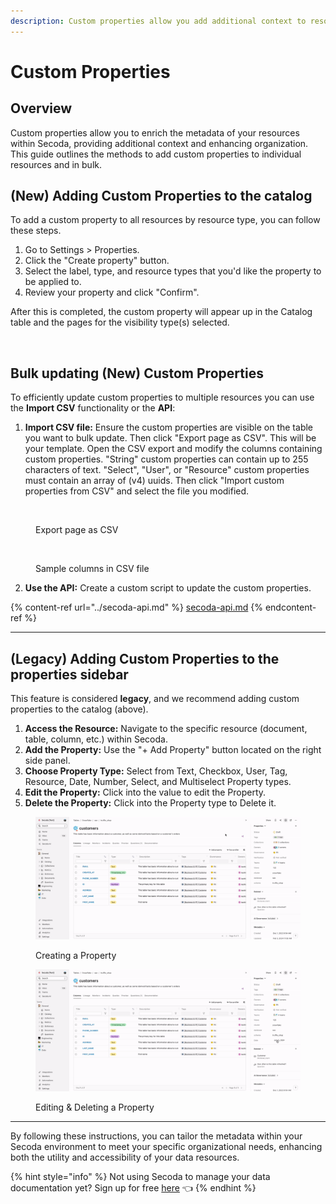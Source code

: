 ```yaml
---
description: Custom properties allow you add additional context to resources in Secoda.
---
```


# Custom Properties

## Overview

Custom properties allow you to enrich the metadata of your resources within Secoda, providing additional context and enhancing organization. This guide outlines the methods to add custom properties to individual resources and in bulk.

## (New) Adding Custom Properties to the catalog

To add a custom property to all resources by resource type, you can follow these steps.&#x20;

1. Go to Settings > Properties.
2. Click the "Create property" button.&#x20;
3. Select the label, type, and resource types that you'd like the property to be applied to.
4. Review your property and click "Confirm".

After this is completed, the custom property will appear up in the Catalog table and the pages for the visibility type(s) selected.&#x20;

<figure><img src="../.gitbook/assets/Kapture 2024-10-22 at 18.00.31.gif" alt=""><figcaption></figcaption></figure>

## Bulk updating (New) Custom Properties

To efficiently update custom properties to multiple resources you can use the **Import CSV** functionality or the **API**:

1. **Import CSV file:** Ensure the custom properties are visible on the table you want to bulk update. Then click "Export page as CSV". This will be your template. Open the CSV export and modify the columns containing custom properties. "String" custom properties can contain up to 255 characters of text. "Select", "User", or "Resource" custom properties must contain an array of (v4) uuids. Then click "Import custom properties from CSV" and select the file you modified.

<figure><img src="../.gitbook/assets/Screenshot 2024-11-27 at 10.01.19 AM.png" alt=""><figcaption><p>Export page as CSV</p></figcaption></figure>

<figure><img src="../.gitbook/assets/Screenshot 2024-11-27 at 10.07.47 AM.png" alt=""><figcaption><p>Sample columns in CSV file</p></figcaption></figure>

2. **Use the API:** Create a custom script to update the custom properties.

{% content-ref url="../secoda-api.md" %}
[secoda-api.md](../secoda-api.md)
{% endcontent-ref %}

***

## (Legacy) Adding Custom Properties to the properties sidebar

This feature is considered **legacy**, and we recommend adding custom properties to the catalog (above).

1. **Access the Resource:** Navigate to the specific resource (document, table, column, etc.) within Secoda.
2. **Add the Property:** Use the "+ Add Property" button located on the right side panel.
3. **Choose Property Type:** Select from Text, Checkbox, User, Tag, Resource, Date, Number, Select, and Multiselect Property types.
4. **Edit the Property:** Click into the value to edit the Property.
5. **Delete the Property:** Click into the Property type to Delete it.

<figure><img src="../.gitbook/assets/Kapture 2024-06-05 at 13.58.01.gif" alt=""><figcaption><p>Creating a Property</p></figcaption></figure>

<figure><img src="../.gitbook/assets/Kapture 2024-06-05 at 13.58.39 (1).gif" alt=""><figcaption><p>Editing &#x26; Deleting a Property</p></figcaption></figure>

***



By following these instructions, you can tailor the metadata within your Secoda environment to meet your specific organizational needs, enhancing both the utility and accessibility of your data resources.



{% hint style="info" %}
Not using Secoda to manage your data documentation yet? Sign up for free [here](http://app.secoda.co/) 👈
{% endhint %}

